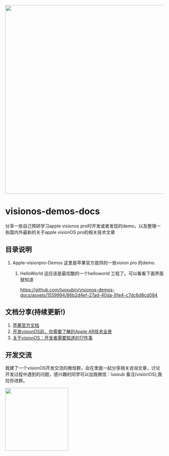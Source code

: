  <img src="https://github.com/luoxubin/visionos-demos-docs/assets/1559994/bfd08998-38d1-4272-ba3e-043e9f895e5f" width="600px" />

# visionos-demos-docs
分享一些自己预研学习apple visionos pro时开发或者发现的demo，以及整理一些国内外最新的关于apple visionOS pro的相关技术文章




## 目录说明
1. Apple-visionpro-Demos
   这里是苹果官方提供的一些vision pro 的demo.
   1. HelloWorld
      这应该是最炫酷的一个helloworld 工程了。可以看看下面界面就知道
      
      https://github.com/luoxubin/visionos-demos-docs/assets/1559994/86b2d4ef-27ad-40da-91e4-c7dc6d8cd084



## 文档分享(持续更新!)
1. [苹果官方文档](https://developer.apple.com/visionos/planning/#where-to-start)
2. [开发visionOS前，你需要了解的Apple AR技术全景](https://mp.weixin.qq.com/s/8bzrDDyH9BdvwCnhw_EEHw)
3. [关于visionOS：开发者需要知道的17件事](https://mp.weixin.qq.com/s/cs-fq3nu89Zqsldc5tYtXA)

## 开发交流
我建了一个visionOS开发交流的微信群，会在里面一起分享相关咨询文章，讨论开发过程中遇到的问题，感兴趣的同学可以加我微信：luoxub 备注(visionOS),我拉你进群。

<img src="https://github.com/luoxubin/visionos-demos-docs/assets/1559994/49cfed3c-d2d4-4a80-9688-8c0ace001d58" width="200px" />
